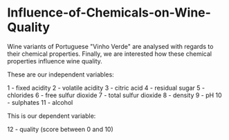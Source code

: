 # Influence-of-Chemicals-on-Wine-Quality

Wine variants of Portuguese "Vinho Verde" are analysed with regards to their chemical properties. Finally, we are interested how these chemical properties influence wine quality.


These are our independent variables:

1 - fixed acidity 
2 - volatile acidity 
3 - citric acid 
4 - residual sugar 
5 - chlorides 
6 - free sulfur dioxide 
7 - total sulfur dioxide 
8 - density 
9 - pH 
10 - sulphates 
11 - alcohol 

This is our dependent variable:

12 - quality (score between 0 and 10)
